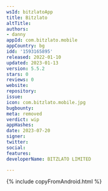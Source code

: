 ```yaml
---
wsId: bitzlatoApp
title: Bitzlato
altTitle: 
authors:
- danny
appId: com.bitzlato.mobile
appCountry: bg
idd: '1593165895'
released: 2022-01-10
updated: 2023-01-13
version: 5.5.2
stars: 0
reviews: 0
website: 
repository: 
issue: 
icon: com.bitzlato.mobile.jpg
bugbounty: 
meta: removed
verdict: wip
appHashes: 
date: 2023-07-20
signer: 
twitter: 
social: 
features: 
developerName: BITZLATO LIMITED

---
```


{% include copyFromAndroid.html %}
